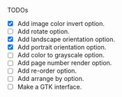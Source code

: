 TODOs

- [x] Add image color invert option.
- [ ] Add rotate option.
- [x] Add landscape orientation option.
- [x] Add portrait orientation option.
- [ ] Add color to grayscale option.
- [ ] Add page number render option.
- [ ] Add re-order option.
- [ ] Add arrange by option.
- [ ] Make a GTK interface.
